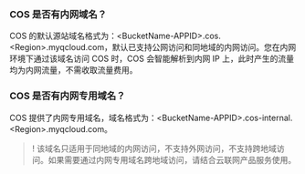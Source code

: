 ### COS 是否有内网域名？

COS 的默认源站域名格式为：&lt;BucketName-APPID>.cos.&lt;Region>.myqcloud.com，默认已支持公网访问和同地域的内网访问。您在内网环境下通过该域名访问 COS 时，COS 会智能解析到内网 IP 上，此时产生的流量均为内网流量，不需收取流量费用。


### COS 是否有内网专用域名？

COS 提供了内网专用域名，域名格式为：&lt;BucketName-APPID>.cos-internal.&lt;Region>.myqcloud.com。

>! 该域名只适用于同地域的内网访问，不支持外网访问，不支持跨地域访问。如果需要通过内网专用域名跨地域访问，请结合云联网产品服务使用。
>
